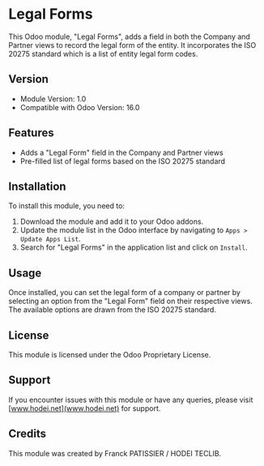 # Legal Forms

This Odoo module, "Legal Forms", adds a field in both the Company and Partner views to record the legal form of the entity. It incorporates the ISO 20275 standard which is a list of entity legal form codes. 

## Version

- Module Version: 1.0
- Compatible with Odoo Version: 16.0

## Features

- Adds a "Legal Form" field in the Company and Partner views
- Pre-filled list of legal forms based on the ISO 20275 standard

## Installation

To install this module, you need to:

1. Download the module and add it to your Odoo addons.
2. Update the module list in the Odoo interface by navigating to `Apps > Update Apps List`.
3. Search for "Legal Forms" in the application list and click on `Install`.

## Usage

Once installed, you can set the legal form of a company or partner by selecting an option from the "Legal Form" field on their respective views. The available options are drawn from the ISO 20275 standard.

## License

This module is licensed under the Odoo Proprietary License.

## Support

If you encounter issues with this module or have any queries, please visit [www.hodei.net](www.hodei.net) for support.

## Credits

This module was created by Franck PATISSIER / HODEI TECLIB.
